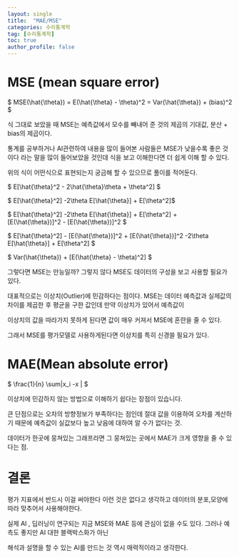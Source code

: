 ```yaml
---
layout: single
title:  "MAE/MSE"
categories: 수리통계학
tag: [수리통계학]
toc: true
author_profile: false
---
```


# MSE (mean square error)
$ MSE(\hat{\theta}) = E(\hat{\theta} - \theta)^2  = Var(\hat{\theta}) + (bias)^2 $

식 그대로 보았을 때 MSE는 예측값에서 모수를 빼내어 준 것의 제곱의 기대값, 분산 + bias의 제곱이다.

통계를 공부하거나 AI관련하여 내용을 많이 들어본 사람들은 MSE가 낮을수록 좋은 것이다 라는 말을 많이 들어보았을 것인데 식을 보고 이해한다면 더 쉽게 이해 할 수 있다.

위의 식이 어떤식으로 표현되는지 궁금해 할 수 있으므로 풀이를 적어둔다.

$ E[\hat{\theta}^2 - 2\hat{\theta}\theta + \theta^2] $ 

$ E[\hat{\theta}^2] -2\theta E[\hat{\theta}] + E[\theta^2]$

$ E[\hat{\theta}^2] -2\theta E[\hat{\theta}] + E[\theta^2] + [E(\hat{\theta})]^2 - [E(\hat{\theta})]^2 $

$ E[\hat{\theta}^2] - [E(\hat{\theta})]^2 + [E(\hat{\theta})]^2 -2\theta E[\hat{\theta}] + E[\theta^2] $

$ Var(\hat{\theta}) + [E(\hat{\theta} - \theta)^2] $

그렇다면 MSE는 만능일까? 그렇지 않다 MSE도 데이터의 구성을 보고 사용할 필요가 있다.

대표적으로는 이상치(Outlier)에 민감하다는 점이다. MSE는 데이터 예측값과 실제값의 차이를 제곱한 후 평균을 구한 값인데 만약 이상치가 있어서 예측값이

이상치의 값을 따라가지 못하게 된다면 값이 매우 커져서 MSE에 혼란을 줄 수 있다.

그래서 MSE를 평가모델로 사용하게된다면 이상치를 특히 신경쓸 필요가 있다.


# MAE(Mean absolute error)

$ \frac{1}{n} \sum|x_i -x |  $

이상치에 민감하지 않는 방법으로 이해하기 쉽다는 장점이 있습니다.

큰 단점으로는 오차의 방향정보가 부족하다는 점인데 절대 값을 이용하여 오차를 계산하기 때문에 예측값이 실값보다 높고 낮음에 대하여 알 수가 없다는 것.

데이터가 한곳에 뭉쳐있는 그래프라면 그 뭉쳐있는 곳에서 MAE가 크게 영향을 줄 수 있다는 점.


# 결론

평가 지표에서 반드시 이걸 써야한다 이런 것은 없다고 생각하고 데이터의 분포,모양에 따라 맞추어서 사용해야한다.

실제 AI , 딥러닝이 연구되는 지금 MSE와 MAE 등에 관심이 없을 수도 있다. 그러나 예측도 좋지만 AI 대한 블랙박스화가 아닌

해석과 설명을 할 수 있는 AI를 만드는 것 역시 매력적이라고 생각한다.

